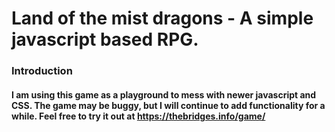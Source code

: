 # Land of the mist dragons - A simple javascript based RPG.


### Introduction
#### I am using this game as a playground to mess with newer javascript and CSS. The game may be buggy, but I will continue to add functionality for a while. Feel free to try it out at https://thebridges.info/game/

